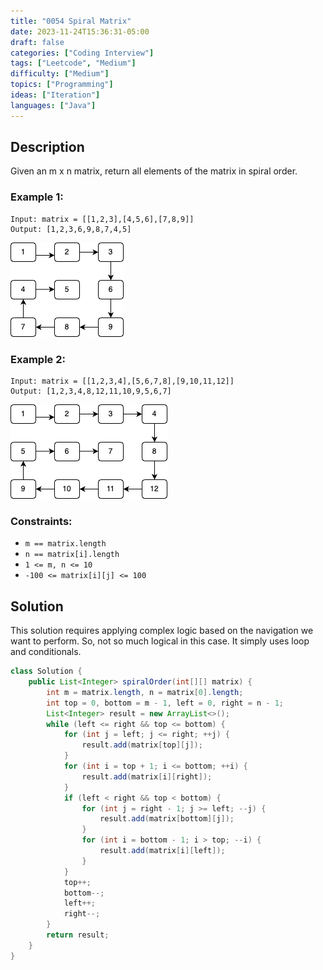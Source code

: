 ```yaml
---
title: "0054 Spiral Matrix"
date: 2023-11-24T15:36:31-05:00
draft: false
categories: ["Coding Interview"]
tags: ["Leetcode", "Medium"]
difficulty: ["Medium"]
topics: ["Programming"]
ideas: ["Iteration"]
languages: ["Java"]
---
```


## Description

Given an m x n matrix, return all elements of the matrix in spiral order.

### Example 1:

```
Input: matrix = [[1,2,3],[4,5,6],[7,8,9]]
Output: [1,2,3,6,9,8,7,4,5]
```

![Spiral Matrix](spiral-matrix.png)

### Example 2:

```
Input: matrix = [[1,2,3,4],[5,6,7,8],[9,10,11,12]]
Output: [1,2,3,4,8,12,11,10,9,5,6,7]
```

![Spiral Matrix Example 2](spiral-matrix-example2.png)

### Constraints:

- `m == matrix.length`
- `n == matrix[i].length`
- `1 <= m, n <= 10`
- `-100 <= matrix[i][j] <= 100`

## Solution

This solution requires applying complex logic based on the navigation we want to perform. So, not so much logical in this case. It simply uses loop and conditionals.

```java
class Solution {
    public List<Integer> spiralOrder(int[][] matrix) {
        int m = matrix.length, n = matrix[0].length;
        int top = 0, bottom = m - 1, left = 0, right = n - 1;
        List<Integer> result = new ArrayList<>();
        while (left <= right && top <= bottom) {
            for (int j = left; j <= right; ++j) {
                result.add(matrix[top][j]);
            }
            for (int i = top + 1; i <= bottom; ++i) {
                result.add(matrix[i][right]);
            }
            if (left < right && top < bottom) {
                for (int j = right - 1; j >= left; --j) {
                    result.add(matrix[bottom][j]);
                }
                for (int i = bottom - 1; i > top; --i) {
                    result.add(matrix[i][left]);
                }
            }
            top++;
            bottom--;
            left++;
            right--;
        }
        return result;
    }
}
```